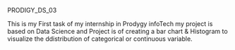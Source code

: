 PRODIGY_DS_03

This is my First task of my internship in Prodygy infoTech my project is based on Data Science and Project is of creating a bar chart  & Histogram to visualize the ddistribution of categorical or continuous variable.
